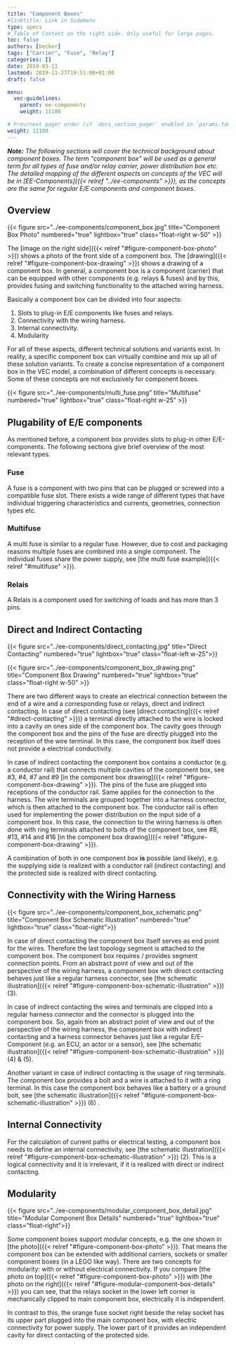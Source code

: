 ```yaml
---
title: "Component Boxes"
#linktitle: Link in Sidemenu
type: specs
# Table of Content on the right side. Only useful for large pages.
toc: false
authors: [becker]
tags: ["Carrier", "Fuse", "Relay"]
categories: []
date: 2019-03-11
lastmod: 2019-11-27T19:51:00+01:00
draft: false

menu:
  vec-guidelines:
    parent: ee-components
    weight: 11100

# Prev/next pager order (if `docs_section_pager` enabled in `params.toml`)
weight: 11100
---
```


_**Note:** The following sections will cover the technical background about component boxes. The term "component box" will be used as a general term for all types of fuse and/or relay carrier, power distribution box etc. The detailed mapping of the different aspects on concepts of the VEC will be in [EE-Components]({{< relref "../ee-components" >}}), as the concepts are the same for regular E/E components and component boxes._
## Overview 

{{< figure src="../ee-components/component_box.jpg" title="Component Box Photo" numbered="true" lightbox="true" class="float-right w-50" >}}

The [image on the right side]({{< relref "#figure-component-box-photo" >}}) shows a photo of the front side of a component box. The [drawing]({{< relref "#figure-component-box-drawing" >}}) shows a drawing of a component box. In general, a component box is a component (carrier) that can be equipped with other components (e.g. relays & fuses) and by this, provides fusing and switching functionality to the attached wiring harness.

Basically a component box can be divided into four aspects:

  1. Slots to plug-in E/E components like fuses and relays.
  2. Connectivity with the wiring harness.
  3. Internal connectivity.
  4. Modularity

For all of these aspects, different technical solutions and variants exist. In reality, a specific component box can virtually combine and mix up all of these solution variants. To create a concise representation of a component box in the VEC model, a combination of different concepts is necessary. Some of these concepts are not exclusively for component boxes.

{{< figure src="../ee-components/multi_fuse.png" title="Multifuse" numbered="true" lightbox="true" class="float-right w-25" >}}

## Plugability of E/E components 

As mentioned before, a component box provides slots to plug-in other E/E-components. The following sections give brief overview of the most relevant types.

### Fuse 

A fuse is a component with two pins that can be plugged or screwed into a compatible fuse slot. There exists a wide range of different types that have individual triggering characteristics and currents, geometries, connection types etc.

### Multifuse 

A multi fuse is similar to a regular fuse. However, due to cost and packaging reasons multiple fuses are combined into a single component. The individual fuses share the power supply, see [the multi fuse example]({{< relref "#multifuse" >}}).

### Relais 

A Relais is a component used for switching of loads and has more than 3 pins.

## Direct and Indirect Contacting 

{{< figure src="../ee-components/direct_contacting.jpg" title="Direct Contacting" numbered="true" lightbox="true" class="float-left w-25">}}

{{< figure src="../ee-components/component_box_drawing.png" title="Component Box Drawing" numbered="true" lightbox="true" class="float-right w-50" >}}

There are two different ways to create an electrical connection between the end of a wire and a corresponding fuse or relays, direct and indirect contacting. In case of direct contacting (see [direct contacting]({{< relref "#direct-contacting" >}})) a terminal directly attached to the wire is locked into a cavity on ones side of the component box. The cavity goes through the component box and the pins of the fuse are directly plugged into the reception of the wire terminal. In this case, the component box itself does not provide a electrical conductivity.

In case of indirect contacting the component box contains a conductor (e.g. a conductor rail) that connects multiple cavities of the component box, see #3, #4, #7 and #9 [in the component box drawing]({{< relref "#figure-component-box-drawing" >}}). The pins of the fuse are plugged into receptions of the conductor rail. Same applies for the connection to the harness. The wire terminals are grouped together into a harness connector, which is then attached to the component box. The conductor rail is often used for implementing the power distribution on the input side of a component box. In this case, the connection to the wiring harness is often done with ring terminals attached to bolts of the component box, see #8, #13, #14 and #16 [in the component box drawing]({{< relref "#figure-component-box-drawing" >}}).

A combination of both in one component box __is__  possible (and likely), e.g. the supplying side is realized with a conductor rail (indirect contacting) and the protected side is realized with direct contacting.

## Connectivity with the Wiring Harness 

{{< figure src="../ee-components/component_box_schematic.png" title="Component Box Schematic Illustration" numbered="true" lightbox="true" class="float-right">}}

In case of direct contacting the component box itself serves as end point for the wires. Therefore the last topology segment is attached to the component box. The component box requires / provides segment connection points. From an abstract point of view and out of the perspective of the wiring harness, a component box with direct contacting behaves just like a regular harness connector, see [the schematic illustration]({{< relref "#figure-component-box-schematic-illustration" >}}) (3).

In case of indirect contacting the wires and terminals are clipped into a regular harness connector and the connector is plugged into the component box. So, again from an abstract point of view and out of the perspective of the wiring harness, the component box with indirect contacting and a harness connector behaves just like a regular E/E-Component (e.g. an ECU, an actor or a sensor), see [the schematic illustration]({{< relref "#figure-component-box-schematic-illustration" >}}) (4) & (5).

Another variant in case of indirect contacting is the usage of ring terminals. The component box provides a bolt and a wire is attached to it with a ring terminal. In this case the component box behaves like a battery or a ground bolt, see [the schematic illustration]({{< relref "#figure-component-box-schematic-illustration" >}}) (6) .

## Internal Connectivity 

For the calculation of current paths or electrical testing, a component box needs to define an internal connectivity, see [the schematic illustration]({{< relref "#figure-component-box-schematic-illustration" >}}) (2). This is a logical connectivity and it is irrelevant, if it is realized with direct or indirect contacting.

## Modularity 
{{< figure src="../ee-components/modular_component_box_detail.jpg" title="Modular Component Box Details" numbered="true" lightbox="true" class="float-right">}}

Some component boxes support modular concepts, e.g. the one shown in [the photo]({{< relref "#figure-component-box-photo" >}}). That means the component box can be extended with additional carriers, sockets or smaller component boxes (in a LEGO like way). There are two concepts for modularity: with or without electrical connectivity. If you compare [the photo on top]({{< relref "#figure-component-box-photo" >}}) with [the photo on the right]({{< relref "#figure-modular-component-box-details" >}}) you can see, that the relays socket in the lower left corner is mechanically clipped to main component box, electrically it is independent.

In contrast to this, the orange fuse socket right beside the relay socket has its upper part plugged into the main component box, with electric connectivity for power supply. The lower part of it provides an independent cavity for direct contacting of the protected side.

